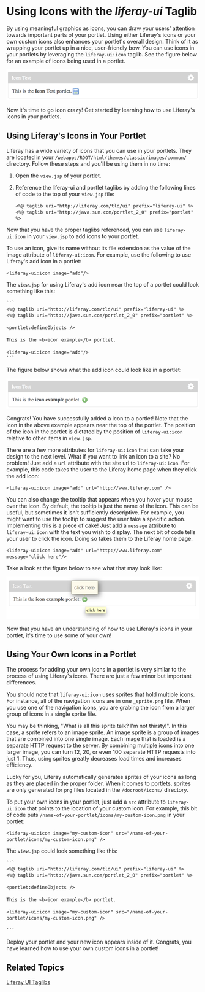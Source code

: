 # Using Icons with the *liferay-ui* Taglib 

By using meaningful graphics as icons, you can draw your users' attention 
towards important parts of your portlet. Using either Liferay's icons or your 
own custom icons also enhances your portlet's overall design. Think of it as 
wrapping your portlet up in a nice, user-friendly bow. You can use icons in your 
portlets by leveraging the `liferay-ui:icon` taglib. See the figure below for an 
example of icons being used in a portlet.

![Figure 1: Here's an example of a portlet that uses an icon.](../../images/liferay-ui-icon-01.png)

Now it's time to go icon crazy! Get started by learning how to use Liferay's 
icons in your portlets. 

## Using Liferay's Icons in Your Portlet 

Liferay has a wide variety of icons that you can use in your portlets. They are 
located in your `/webapps/ROOT/html/themes/classic/images/common/` directory. 
Follow these steps and you'll be using them in no time:

1. Open the `view.jsp` of your portlet.

2. Reference the liferay-ui and portlet taglibs by adding the following lines 
   of code to the top of your `view.jsp` file:
    
    ```
    <%@ taglib uri="http://liferay.com/tld/ui" prefix="liferay-ui" %>
    <%@ taglib uri="http://java.sun.com/portlet_2_0" prefix="portlet" %>
    ```
    
Now that you have the proper taglibs referenced, you can use `liferay-ui:icon` 
in your `view.jsp` to add icons to your portlet.

To use an icon, give its name without its file extension as the value of the 
image attribute of `liferay-ui:icon`. For example, use the following to use 
Liferay's add icon in a portlet: 

    <liferay-ui:icon image="add"/>

The `view.jsp` for using Liferay's add icon near the top of a portlet could look 
something like this: 

    ```
    <%@ taglib uri="http://liferay.com/tld/ui" prefix="liferay-ui" %>
    <%@ taglib uri="http://java.sun.com/portlet_2_0" prefix="portlet" %>

    <portlet:defineObjects />

    This is the <b>icon example</b> portlet.

    <liferay-ui:icon image="add"/>
    ```
The figure below shows what the add icon could look like in a portlet:

![Figure 2: Here's what the add icon looks like in a portlet.](../../images/liferay-ui-icon-02.png)

Congrats! You have successfully added a icon to a portlet! Note that the icon in 
the above example appears near the top of the portlet. The position of the icon 
in the portlet is dictated by the position of `liferay-ui:icon` relative to 
other items in `view.jsp`.

There are a few more attributes for `liferay-ui:icon` that can take your design 
to the next level. What if you want to link an icon to a site? No problem! Just 
add a `url` attribute with the site url to `liferay-ui:icon`. For example, this 
code takes the user to the Liferay home page when they click the add icon: 

    <liferay-ui:icon image="add" url="http://www.liferay.com" />

You can also change the tooltip that appears when you hover your mouse over the 
icon. By default, the tooltip is just the name of the icon. This can be useful, 
but sometimes it isn't sufficiently descriptive. For example, you might want to 
use the tooltip to suggest the user take a specific action. Implementing this is 
a piece of cake! Just add a `message` attribute to `liferay-ui:icon` with the 
text you wish to display. The next bit of code tells your user to click the 
icon. Doing so takes them to the Liferay home page.

    <liferay-ui:icon image="add" url="http://www.liferay.com" message="click here"/>

Take a look at the figure below to see what that may look like:

![Figure 3: Here's what the add icon looks like with the changes above when hovered over.](../../images/liferay-ui-icon-03.png)
    
Now that you have an understanding of how to use Liferay's icons in your
portlet, it's time to use some of your own!

## Using Your Own Icons in a Portlet

The process for adding your own icons in a portlet is very similar to the
process of using Liferay's icons. There are just a few minor but important 
differences.

You should note that `liferay-ui:icon` uses sprites that hold multiple icons. 
For instance, all of the navigation icons are in one `_sprite.png` file. When 
you use one of the navigation icons, you are grabing the icon from a larger 
group of icons in a single sprite file. 

You may be thinking, "What is all this sprite talk? I'm not thirsty!". In this 
case, a sprite refers to an image sprite. An image sprite is a group of images 
that are combined into one single image. Each image that is loaded is a separate 
HTTP request to the server. By combining multiple icons into one larger image, 
you can turn 12, 20, or even 100 separate HTTP requests into just 1. Thus, using 
sprites greatly decreases load times and increases efficiency.

Lucky for you, Liferay automatically generates sprites of your icons as long as
they are placed in the proper folder. When it comes to portlets, sprites are 
only generated for `png` files located in the `/docroot/icons/` directory.

To put your own icons in your portlet, just add a `src` attribute to 
`liferay-ui:icon` that points to the location of your custom icon. For example, 
this bit of code puts `/name-of-your-portlet/icons/my-custom-icon.png` in your 
portlet:

    <liferay-ui:icon image="my-custom-icon" src="/name-of-your-portlet/icons/my-custom-icon.png" />
    
The `view.jsp` could look something like this: 

    ```
    <%@ taglib uri="http://liferay.com/tld/ui" prefix="liferay-ui" %>
    <%@ taglib uri="http://java.sun.com/portlet_2_0" prefix="portlet" %>

    <portlet:defineObjects />

    This is the <b>icon example</b> portlet.

    <liferay-ui:icon image="my-custom-icon" src="/name-of-your-portlet/icons/my-custom-icon.png" />
    
    ```
    
Deploy your portlet and your new icon appears inside of it. Congrats, you have 
learned how to use your own custom icons in a portlet!

## Related Topics

[Liferay UI Taglibs](/tutorials/-/knowledge_base/6-2/liferay-ui-taglibs-lp-6-2-develop-tutorial)

<!--URl needs updated to correct one once it is added to LDN-->
<!--[Replacing the default theme icons](https://www-ldn.liferay.com/develop/tutorials/-/knowledge_base/replacing-the-default-icons-in-a-theme)-->

